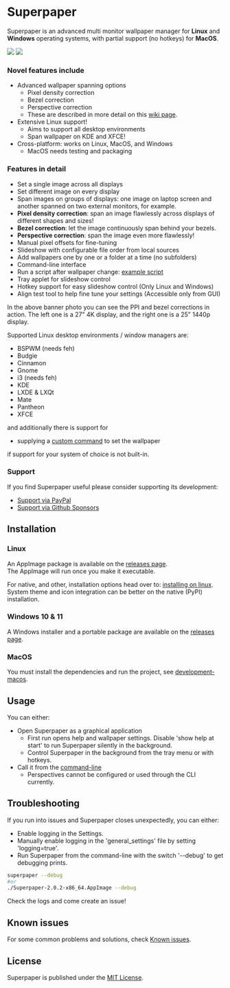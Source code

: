 # Superpaper

Superpaper is an advanced multi monitor wallpaper manager for **Linux** and **Windows** operating systems, with partial support (no hotkeys) for **MacOS**.

![](https://raw.githubusercontent.com/hhannine/Superpaper/branch-resources/readme-banner.jpg)
![](https://raw.githubusercontent.com/hhannine/Superpaper/branch-resources/gui-screenshot.png)

### Novel features include
- Advanced wallpaper spanning options
  - Pixel density correction
  - Bezel correction
  - Perspective correction
  - These are described in more detail on this [wiki page](https://github.com/hhannine/superpaper/wiki/Wallpaper-spanning-with-advanced-options:-what-the-pixel-density-and-perspective-corrections-are-about).
- Extensive Linux support!
  - Aims to support all desktop environments
  - Span wallpaper on KDE and XFCE!
- Cross-platform: works on Linux, MacOS, and Windows
  - MacOS needs testing and packaging

### Features in detail
- Set a single image across all displays
- Set different image on every display
- Span images on groups of displays: one image on laptop screen and another spanned on two external monitors, for example.
- **Pixel density correction**: span an image flawlessly across displays of different shapes and sizes!
- **Bezel correction**: let the image continuously span behind your bezels.
- **Perspective correction**: span the image even more flawlessly!
- Manual pixel offsets for fine-tuning
- Slideshow with configurable file order from local sources
- Add wallpapers one by one or a folder at a time (no subfolders)
- Command-line interface
- Run a script after wallpaper change: [example script](./example-script/run-after-wp-change.py)
- Tray applet for slideshow control
- Hotkey support for easy slideshow control (Only Linux and Windows)
- Align test tool to help fine tune your settings (Accessible only from GUI)

In the above banner photo you can see the PPI and bezel corrections in action. The left one is a 27" 4K display, and the right one is a 25" 1440p display.

Supported Linux desktop environments / window managers are:
- BSPWM (needs feh)
- Budgie
- Cinnamon
- Gnome
- i3 (needs feh)
- KDE
- LXDE & LXQt
- Mate
- Pantheon
- XFCE

and additionally there is support for
- supplying a [custom command](./docs/custom-command.md) to set the wallpaper

if support for your system of choice is not built-in.


### Support
If you find Superpaper useful please consider supporting its development:

- [Support via PayPal](https://www.paypal.me/superpaper/5)
- [Support via Github Sponsors](https://github.com/sponsors/hhannine)


## Installation

### Linux

An AppImage package is available on the [releases page](https://github.com/hhannine/superpaper/releases).  
The AppImage will run once you make it executable.

 For native, and other, installation options head over to: [installing on linux](./docs/installation-linux.md). System theme and icon integration can be better on the native (PyPI) installation.

### Windows 10 & 11

 A Windows installer and a portable package are available on the [releases page](https://github.com/hhannine/superpaper/releases).

### MacOS

 You must install the dependencies and run the project, see [development-macos](./docs/development-macos.md).


## Usage

You can either:

- Open Superpaper as a graphical application
  - First run opens help and wallpaper settings. Disable 'show help at start' to run Superpaper silently in the background.
  - Control Superpaper in the background from the tray menu or with hotkeys.
- Call it from the [command-line](./docs/cli-usage.md)
  - Perspectives cannot be configured or used through the CLI currently.


## Troubleshooting

If you run into issues and Superpaper closes unexpectedly, you can either:
- Enable logging in the Settings.
- Manually enable logging in the 'general_settings' file by setting 'logging=true'.
- Run Superpaper from the command-line with the switch '--debug' to get debugging prints.
```sh
superpaper --debug
#or
./Superpaper-2.0.2-x86_64.AppImage --debug
```
Check the logs and come create an issue!


## Known issues

For some common problems and solutions, check [Known issues](./docs/known-issues.md).


## License

Superpaper is published under the [MIT License](./LICENSE).
